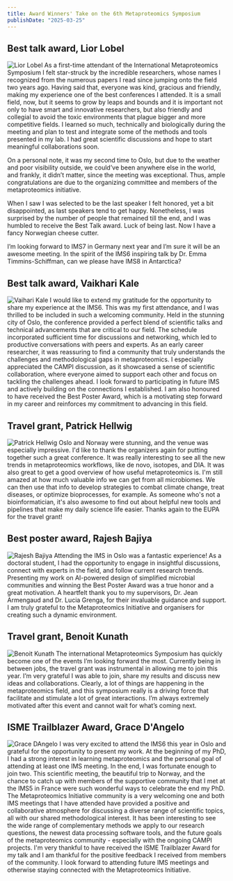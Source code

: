 ```yaml
---
title: Award Winners' Take on the 6th Metaproteomics Symposium
publishDate: "2025-03-25"
---
```


## Best talk award, Lior Lobel
![Lior Lobel](/images/2025_03_newsletter/best_talk_1.jpg)
As a first-time attendant of the International Metaproteomics Symposium I felt star-struck by the incredible researchers, whose names I recognized from the numerous papers I read since jumping onto the field two years ago. Having said that, everyone was kind, gracious and friendly, making my experience one of the best conferences I attended. It is a small field, now, but it seems to grow by leaps and bounds and it is important not only to have smart and innovative researchers, but also friendly and collegial to avoid the toxic environments that plague bigger and more competitive fields. I learned so much, technically and biologically during the meeting and plan to test and integrate some of the methods and tools presented in my lab. I had great scientific discussions and hope to start meaningful collaborations soon.

On a personal note, it was my second time to Oslo, but due to the weather and poor visibility outside, we could’ve been anywhere else in the world, and frankly, it didn’t matter, since the meeting was exceptional. Thus, ample congratulations are due to the organizing committee and members of the metaproteomics initiative. 

When I saw I was selected to be the last speaker I felt honored, yet a bit disappointed, as last speakers tend to get happy. Nonetheless, I was surprised by the number of people that remained till the end, and I was humbled to receive the Best Talk award. Luck of being last. Now I have a fancy Norwegian cheese cutter.

I’m looking forward to IMS7 in Germany next year and I’m sure it will be an awesome meeting. In the spirit of the IMS6 inspiring talk by Dr. Emma Timmins-Schiffman, can we please have IMS8 in Antarctica?

## Best talk award, Vaikhari Kale
![Vaihari Kale](/images/2025_03_newsletter/best_talk_2.jpg)
I would like to extend my gratitude for the opportunity to share my experience at the IMS6. This was my first attendance, and I was thrilled to be included in such a welcoming community. Held in the stunning city of Oslo, the conference provided a perfect blend of scientific talks and technical advancements that are critical to our field. The schedule incorporated sufficient time for discussions and networking, which led to productive conversations with peers and experts. As an early career researcher, it was reassuring to find a community that truly understands the challenges and methodological gaps in metaproteomics. I especially appreciated the CAMPI discussion, as it showcased a sense of scientific collaboration, where everyone aimed to support each other and focus on tackling the challenges ahead. I look forward to participating in future IMS and actively building on the connections I established. I am also honoured to have received the Best Poster Award, which is a motivating step forward in my career and reinforces my commitment to advancing in this field.

## Travel grant, Patrick Hellwig
![Patrick Hellwig](/images/2025_03_newsletter/travel_grant_1.jpg)
Oslo and Norway were stunning, and the venue was especially impressive. I'd like to thank the organizers again for putting together such a great conference. It was really interesting to see all the new trends in metaproteomics workflows, like de novo, isotopes, and DIA. It was also great to get a good overview of how useful metaproteomics is. I'm still amazed at how much valuable info we can get from all microbiomes. We can then use that info to develop strategies to combat climate change, treat diseases, or optimize bioprocesses, for example. As someone who's not a bioinformatician, it's also awesome to find out about helpful new tools and pipelines that make my daily science life easier. Thanks again to the EUPA for the travel grant!

## Best poster award, Rajesh Bajiya
![Rajesh Bajiya](/images/2025_03_newsletter/best_poster.jpg)
Attending the IMS in Oslo was a fantastic experience! As a doctoral student, I had the opportunity to engage in insightful discussions, connect with experts in the field, and follow current research trends. Presenting my work on AI-powered design of simplified microbial communities and winning the Best Poster Award was a true honor and a great motivation. A heartfelt thank you to my supervisors, Dr. Jean Armengaud and Dr. Lucia Grenga, for their invaluable guidance and support. I am truly grateful to the Metaproteomics Initiative and organisers for creating such a dynamic environment.

## Travel grant, Benoit Kunath
![Benoit Kunath](/images/2025_03_newsletter/travel_grant_2.jpg)
The international Metaproteomics Symposium has quickly become one of the events I’m looking forward the most. Currently being in between jobs, the travel grant was instrumental in allowing me to join this year. I’m very grateful I was able to join, share my results and discuss new ideas and collaborations. Clearly, a lot of things are happening in the metaproteomics field, and this symposium really is a driving force that facilitate and stimulate a lot of great interactions. I’m always extremely motivated after this event and cannot wait for what’s coming next.

## ISME Trailblazer Award, Grace D'Angelo
![Grace DAngelo](/images/2025_03_newsletter/isme_trailblazer.jpg)
I was very excited to attend the IMS6 this year in Oslo and grateful for the opportunity to present my work. At the beginning of my PhD, I had a strong interest in learning metaproteomics and the personal goal of attending at least one IMS meeting. In the end, I was fortunate enough to join two. This scientific meeting, the beautiful trip to Norway, and the chance to catch up with members of the supportive community that I met at the IMS5 in France were such wonderful ways to celebrate the end my PhD. The Metaproteomics Initiative community is a very welcoming one and both IMS meetings that I have attended have provided a positive and collaborative atmosphere for discussing a diverse range of scientific topics, all with our shared methodological interest. It has been interesting to see the wide range of complementary methods we apply to our research questions, the newest data processing software tools, and the future goals of the metaproteomics community - especially with the ongoing CAMPI projects. I'm very thankful to have received the ISME Trailblazer Award for my talk and I am thankful for the positive feedback I received from members of the community. I look forward to attending future IMS meetings and otherwise staying connected with the Metaproteomics Initiative. 
